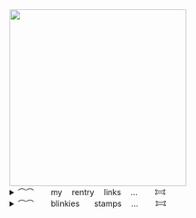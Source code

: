 <img width="310" src="https://lastfm.dedomil.workers.dev/fluorosulfonic?dark">
<details> 
  <summary>⌒⌒ ㅤㅤmy ㅤrentry ㅤlinks ㅤ... ㅤㅤ𐂯</summary>
  
[UMAMU5UME](https://rentry.co/UMAMU5UME)ㅤ[APOLOGlES](https://rentry.co/APOLOGlES)ㅤ[ALlENATION](https://rentry.co/ALlENATION)ㅤ[incoIdbIood](https://rentry.co/incoIdbIood)ㅤ[moldyrabbit](https://rentry.co/moldyrabbit)
</details>

<details> 
  <summary>⌒⌒ ㅤㅤblinkiesㅤㅤstamps ㅤ... ㅤㅤ𐂯</summary>
  <img width="99" height="56" alt="tumblr_pwf2wrx5vI1xbgu08o3_100" src="https://github.com/user-attachments/assets/e1087fd3-fb1a-4262-af79-b944a7738335" /><img width="101" height="57" alt="image" src="https://github.com/user-attachments/assets/eff8d573-8fcc-4b07-84fc-61a5ba6f0c80" /><img width="101" height="57" alt="image" src="https://github.com/user-attachments/assets/a75e2213-1e8f-4660-a1da-f52148785be3" /><img width="99" height="56" alt="image" src="https://github.com/user-attachments/assets/07523a31-4566-409d-b30a-88d9921faf3f" /><img width="99" height="56" alt="image" src="https://github.com/user-attachments/assets/239d7b33-0be1-4bbd-971f-9d691c9ba69f" /><img width="99" height="56" alt="image" src="https://github.com/user-attachments/assets/4d3cd6bf-bd1e-4175-849e-6727fb910356" /><img width="99" height="56" alt="image" src="https://github.com/user-attachments/assets/ab51866c-461d-4b81-a0fb-38fcb06c0452" /><img width="99" height="56" alt="image" src="https://github.com/user-attachments/assets/49aee1e6-010a-4e6f-91fa-ce8c8f156982" /><img width="99" height="56" alt="image" src="https://github.com/user-attachments/assets/e81c462d-13aa-4daa-8d28-a188848833fe" /><img width="99" height="56" alt="image" src="https://github.com/user-attachments/assets/7100300f-2d19-427a-9417-7512ae2f9dd0" /><img width="99" height="56" alt="image" src="https://github.com/user-attachments/assets/c6dd12e8-a882-485d-a0bd-81d389ec85d1" /><img width="100" height="56" alt="image" src="https://github.com/user-attachments/assets/cf7dbc14-9810-40c3-9e71-7a476f8006de" /><img width="99" height="56" alt="image" src="https://github.com/user-attachments/assets/b35de6b3-81cb-4d40-9d65-d86faf6417e5" /><img width="99" height="57" alt="image" src="https://github.com/user-attachments/assets/34b09ad5-03a9-4d8e-94dc-fa8f97ae216d" /><img width="99" height="56" alt="image" src="https://github.com/user-attachments/assets/158608ad-5fb9-4b5f-ad1e-4071126a5e02" /><img width="99" height="57" alt="image" src="https://github.com/user-attachments/assets/e4631ac5-6853-4563-a259-4b856ee2d7e2" /><img width="101" height="57" alt="image" src="https://github.com/user-attachments/assets/f2894a1b-ec78-4b90-8318-29e92358ecff" /><img width="99" height="56" alt="image" src="https://github.com/user-attachments/assets/5ae384e8-ef70-4ef3-8777-b655a1266fa4" /><img width="99" height="56" alt="image" src="https://github.com/user-attachments/assets/378bce78-a05e-4d32-9646-b676b6c84d7d" /><img width="99" height="56" alt="image" src="https://github.com/user-attachments/assets/90e41f82-048f-4a44-9d3f-305a5e6f29dc" /><img width="99" height="56" alt="image" src="https://github.com/user-attachments/assets/10e68ece-db26-4fb5-89cf-31f0463aae0b" /><img width="99" height="56" alt="image" src="https://github.com/user-attachments/assets/d7be843e-1b96-466e-8ff7-9d9a30f3921a" /><img width="99" height="56" alt="image" src="https://github.com/user-attachments/assets/97780640-9e2b-47c3-842f-7f7a7bacf00f" /><img width="99" height="56" alt="image" src="https://github.com/user-attachments/assets/7c3febcf-0329-4094-bf67-4f1d641ef3f8" /><img width="99" height="56" alt="image" src="https://github.com/user-attachments/assets/c0769185-7d76-4d6b-8941-c3d5e80f7937" /><img width="99" height="56" alt="image" src="https://github.com/user-attachments/assets/793c99bd-ef81-493d-b7dc-18f1d07b6d94" /><img width="99" height="56" alt="image" src="https://github.com/user-attachments/assets/76f9c6c3-b457-4fdb-84fc-6d38cbf2c2a0" /><img width="100" height="50" alt="image" src="https://github.com/user-attachments/assets/0d299119-9a45-4b7f-a9fb-d70ff1719bf3" /><img width="100" height="50" alt="image" src="https://github.com/user-attachments/assets/d206f10d-1259-4bf3-a2fd-32c8a3b3f06b" /><img width="97" height="57" alt="image" src="https://github.com/user-attachments/assets/58bdf289-e207-4187-afdc-9716020efa37" /><img width="97" height="57" alt="image" src="https://github.com/user-attachments/assets/b8460096-6255-48c8-bfd2-64b37c3f89a3" /><img width="97" height="57" alt="image" src="https://github.com/user-attachments/assets/679ba261-8636-4407-823d-4dce7d378f98" /><img width="99" height="56" alt="image" src="https://github.com/user-attachments/assets/cc570207-5e09-4383-b4ab-4554d3640270" /><img width="99" height="56" alt="image" src="https://github.com/user-attachments/assets/c6221561-5e1f-471a-8aa2-3ad0ccc9c63e" /><img width="99" height="56" alt="image" src="https://github.com/user-attachments/assets/69def00c-d173-450c-9d81-db36da656376" /><img width="99" height="56" alt="image" src="https://github.com/user-attachments/assets/0435d91c-3868-437b-97a5-061667286243" /><img width="99" height="56" alt="image" src="https://github.com/user-attachments/assets/8c7096cb-0fad-4a00-9f25-6f3ae2a7fea9" /><img width="97" height="57" alt="image" src="https://github.com/user-attachments/assets/85f77328-7eb9-4f04-abf0-b20aa34e460e" /><img width="99" height="56" alt="image" src="https://github.com/user-attachments/assets/4ab1e480-ac7b-4a7d-b4c1-e37c8d67b119" /><img width="99" height="56" alt="image" src="https://github.com/user-attachments/assets/adc88af0-5f65-4110-a620-4133aec55607" /><img width="100" height="50" alt="image" src="https://github.com/user-attachments/assets/05c5fbe9-33d2-41e0-9e09-23b3c397a9f9" /><img width="99" height="56" alt="image" src="https://github.com/user-attachments/assets/03433092-7a7a-47f0-b528-2746b2dada83" /><img width="99" height="55" alt="image" src="https://github.com/user-attachments/assets/81b95e02-72eb-4714-8e7d-45c391b4daf2" /><img width="99" height="56" alt="image" src="https://github.com/user-attachments/assets/9ce15372-5205-4150-99c7-1a109b993395" /><img width="99" height="56" alt="image" src="https://github.com/user-attachments/assets/6f7fef9d-82c5-4518-a746-9d42564b34f7" /><img width="98" height="56" alt="image" src="https://github.com/user-attachments/assets/e30a4fca-8a1b-4869-973e-2a22d0c66c6a" /><img width="99" height="56" alt="image" src="https://github.com/user-attachments/assets/de6d15ca-2e79-46ad-99cf-81e9a8e6d84e" /><img width="97" height="57" alt="image" src="https://github.com/user-attachments/assets/162b12d3-f895-4670-b81a-9801c1f316c4" /><img width="97" height="57" alt="image" src="https://github.com/user-attachments/assets/44dbd0e8-f901-440e-950a-6614abb50060" /><img width="97" height="57" alt="image" src="https://github.com/user-attachments/assets/52c266e6-8ee9-463f-b2df-f66b9decaf2b" /><img width="97" height="57" alt="image" src="https://github.com/user-attachments/assets/e0940fb0-832b-4b42-adcf-b42d6f05f7a2" /><img width="97" height="57" alt="image" src="https://github.com/user-attachments/assets/3739da7e-8f3d-418b-a4e4-7cceae48c267" /><img width="99" height="56" alt="image" src="https://github.com/user-attachments/assets/bc1d17a3-3cdb-4f3e-9bfd-547244a2d772" /><img width="99" height="56" alt="image" src="https://github.com/user-attachments/assets/d43177ac-e7ab-42ac-a7c1-c82bf44f862c" /><img width="99" height="56" alt="image" src="https://github.com/user-attachments/assets/ba05c136-06de-4d7f-b51a-d5038548f527" /><img width="99" height="56" alt="image" src="https://github.com/user-attachments/assets/69f51694-be3e-4824-b61c-af201e23311f" /><img width="99" height="56" alt="image" src="https://github.com/user-attachments/assets/b7c990fc-d025-4420-bf7b-bdb6915041ed" /><img width="99" height="56" alt="image" src="https://github.com/user-attachments/assets/9092532a-f03f-4513-a8be-3147f29ac06b" /><img width="99" height="57" alt="image" src="https://github.com/user-attachments/assets/9deb7ae6-6225-4f3e-952b-24783adf7d89" /><img width="99" height="56" alt="image" src="https://github.com/user-attachments/assets/7872267b-dd4a-449a-8c96-0d2fb55e5e98" /><img width="99" height="56" alt="image" src="https://github.com/user-attachments/assets/175d2322-532b-4b08-83a2-22737ba8e645" /><img width="99" height="55" alt="image" src="https://github.com/user-attachments/assets/48ad2f10-8c2a-4a25-afd6-4695922361a9" /><img width="99" height="56" alt="image" src="https://github.com/user-attachments/assets/43f80932-1555-4f50-bb65-3899c3fe63c1" /><img width="99" height="56" alt="image" src="https://github.com/user-attachments/assets/e958b995-ccb3-44eb-b872-f50b6da121f6" /><img width="99" height="56" alt="image" src="https://github.com/user-attachments/assets/30f6b503-b862-4919-b5de-36245b397830" /><img width="99" height="56" alt="image" src="https://github.com/user-attachments/assets/55190da1-a752-47ad-ae30-7aeeca2fe6c5" /><img width="99" height="56" alt="image" src="https://github.com/user-attachments/assets/ca1d7482-239e-4427-8f46-bae45ee38d73" /><img width="99" height="56" alt="image" src="https://github.com/user-attachments/assets/7bfbd84d-4eb2-4c41-9602-3fb39e327052" /><img width="99" height="56" alt="image" src="https://github.com/user-attachments/assets/f33fd994-8ad0-44d9-8561-7a91c69ba846" /><img width="99" height="56" alt="image" src="https://github.com/user-attachments/assets/4523fb98-5a34-4b94-8e91-75f1a088579f" /><img width="99" height="56" alt="image" src="https://github.com/user-attachments/assets/9fded36e-e4c8-457a-9dfe-cc6fc92888aa" /><img width="99" height="56" alt="image" src="https://github.com/user-attachments/assets/9baa319c-7396-42b9-9922-f9feee602151" /><img width="99" height="56" alt="image" src="https://github.com/user-attachments/assets/6c70814f-4b31-4589-9cfb-ffec2a1fbec7" /><img width="99" height="56" alt="image" src="https://github.com/user-attachments/assets/0247ef5a-5a5c-45b4-a88a-39e43bb68896" /><img width="99" height="56" alt="image" src="https://github.com/user-attachments/assets/b424a992-cee6-4571-b7e5-cf287ae030ae" /><img width="99" height="56" alt="image" src="https://github.com/user-attachments/assets/84ac710f-ccdb-4fa1-811a-94f022982cfb" /><img width="99" height="63" alt="image" src="https://github.com/user-attachments/assets/26c4c162-331b-445b-83ea-886a14c512d3" /><img width="99" height="56" alt="image" src="https://github.com/user-attachments/assets/f1ea89b4-db72-4683-856e-39c30d21af65" /><img width="99" height="56" alt="image" src="https://github.com/user-attachments/assets/d9429519-2ec4-4ded-9d30-3be651a6bd56" /><img width="99" height="56" alt="image" src="https://github.com/user-attachments/assets/28c8c994-9b92-4190-b0aa-f6e538d2a117" /><img width="99" height="56" alt="image" src="https://github.com/user-attachments/assets/f823fc92-267f-45b1-a253-969b60bfd77d" /><img width="99" height="57" alt="image" src="https://github.com/user-attachments/assets/1b3effa9-cd74-4e54-afa7-41ddf258ae1b" /><img width="99" height="56" alt="image" src="https://github.com/user-attachments/assets/e8fd795d-e056-492f-9cab-f54f33040798" /><img width="99" height="56" alt="image" src="https://github.com/user-attachments/assets/815a7c4d-5d6c-4c23-b305-aa832d439ee9" /><img width="99" height="56" alt="image" src="https://github.com/user-attachments/assets/4ffb2c0e-1232-4416-8a2e-a5b5183c4ac3" /><img width="99" height="56" alt="image" src="https://github.com/user-attachments/assets/28068c83-9be5-44ad-a558-59238e9d27c2" /><img width="99" height="56" alt="image" src="https://github.com/user-attachments/assets/52672293-ffb1-4853-9ddf-fedfef1ff5b3" /><img width="99" height="55" alt="image" src="https://github.com/user-attachments/assets/ec0a2716-5a3f-4fa8-a053-1b7dd8414a1d" /><img width="99" height="56" alt="image" src="https://github.com/user-attachments/assets/560754e3-abf9-4573-9231-d520abf11687" /><img width="97" height="57" alt="image" src="https://github.com/user-attachments/assets/07c00979-d253-450c-b777-e4e599093b36" /><img width="99" height="55" alt="image" src="https://github.com/user-attachments/assets/880f2d22-240f-479b-99e6-1f4d31e12bda" /><img width="99" height="56" alt="image" src="https://github.com/user-attachments/assets/7a32f29b-88fb-47d7-b31b-ce01bdb8b930" /><img width="99" height="56" alt="image" src="https://github.com/user-attachments/assets/b51b4bf2-fdd8-4982-8a4b-54a98db3e142" /><img width="99" height="56" alt="image" src="https://github.com/user-attachments/assets/6befc8da-c5f2-43f6-b2d3-27b0cd74e6c6" /><img width="99" height="55" alt="image" src="https://github.com/user-attachments/assets/bcbc20ee-e7c6-49f0-95f9-54b101f63106" /><img width="99" height="56" alt="image" src="https://github.com/user-attachments/assets/6587aa30-81a5-4cd9-aab3-d2222465c002" /><img alt="image" src="https://64.media.tumblr.com/a2a7bebcb00171873483457743b40037/79d8b316934d24c3-e7/s100x200/fad681e9e223de88b796831758a1c28e3596b789.pnj" /><img alt="image" src="https://64.media.tumblr.com/9ebeea7c0e208b959d15c6b324ed88f4/79d8b316934d24c3-68/s100x200/f05976f68142649baa15ab3689c08c32f5756c37.gifv" /><img alt="image" src="https://64.media.tumblr.com/8e9e74c2ccf96979d2cc3ba358633c0b/79d8b316934d24c3-58/s100x200/3176049c41978a4557feecf93b2c66e6d3a9f8df.gifv" /><img alt="image" src="https://64.media.tumblr.com/3fdc2ac90ba1de2df675344a81919b1b/6173a3cfef3c902a-09/s100x200/5744c96f25c048b351bc01aea24244223440df17.gifv" /><img width="99" height="57" alt="image" src="https://github.com/user-attachments/assets/2302cd6f-8cc8-4341-8a28-3d45d604af1c" /><img width="99" height="56" alt="image" src="https://github.com/user-attachments/assets/e5e69714-5639-47fe-93df-2243b2d1fcc5" /><img width="99" height="56" alt="image" src="https://github.com/user-attachments/assets/7b43329b-41d2-452e-8117-d66f1909c261" /><img width="99" height="56" alt="image" src="https://github.com/user-attachments/assets/d742e446-25d6-46fb-9442-7dd9b0b61b63" /><img width="100" height="56" alt="image" src="https://github.com/user-attachments/assets/4d2535f3-a2cc-48d0-9e3d-97aed15e09a4" /><img width="99" height="56" alt="image" src="https://github.com/user-attachments/assets/b09f9499-8fa2-498f-b3ea-de09a84f32db" /><img width="99" height="56" alt="image" src="https://github.com/user-attachments/assets/93f6d5ad-6e6b-4b64-9b20-d07aeb254a22" /><img width="99" height="56" alt="image" src="https://github.com/user-attachments/assets/98df5210-f1e4-44d0-9d58-03ce09f0b892" /><img width="99" height="56" alt="image" src="https://github.com/user-attachments/assets/54df825e-18fd-4882-bf62-9ce101c98f45" /><img width="99" height="56" alt="image" src="https://github.com/user-attachments/assets/a0ae206e-2024-4bc9-8239-6936b4b4ba1d" />

<img src="https://lh3.googleusercontent.com/pw/AL9nZEX7kdRLZN-QewO3C-FbIAjGtrm2CXBJMK23Ojuea45r5HiDjijpoiIf5IFO1-K1MMIlwV7888RCf8Ye0OD9t8X_LhDQ-eicAKfNbvkCx6B1C-ugKh1Q3FlI292KvUxLU0ab34z9nkdYW0u_5Xe_XRyL-Q=w150-h20-no"><img src="https://lh3.googleusercontent.com/pw/AL9nZEV5PuMf3NkdVWry701XFxAK3uLVQg2yl-2_fBwpMZ1IMmw-KGi97QLg3XIONEbBjFo4ntifmKPDXrM3EANUqKEpsns5TGR9RKUfFygMM5mr1a0YqnB8AY-PmFGqjEWTOu9xyrfXLKAOkB4b6SS7Eh3XXA=w146-h24-no"><img src="https://graphic.neocities.org/blinki2.gif"><img src="https://blinkies.neocities.org/b/display/0128-splatoon2.gif"><img src="https://blinkies.neocities.org/b/display/0110-yeah.gif"><img src="https://64.media.tumblr.com/e03df9e96fbd437a1f32b5e2aa08d776/71ca0d4442fc6162-72/s250x400/da229d04deb6dd44823ed6b255816feaef8687e0.gif"><img src="https://supplies.ju.mp/assets/images/gallery07/31e73ba5.gif?v=9163b103"><img src="https://images-wixmp-ed30a86b8c4ca887773594c2.wixmp.com/f/3d45c08b-4542-4268-bb70-2194b4ff5dac/dfvqr8p-0a2c8a12-22b8-4222-8bb8-460f32f03268.gif?token=eyJ0eXAiOiJKV1QiLCJhbGciOiJIUzI1NiJ9.eyJzdWIiOiJ1cm46YXBwOjdlMGQxODg5ODIyNjQzNzNhNWYwZDQxNWVhMGQyNmUwIiwiaXNzIjoidXJuOmFwcDo3ZTBkMTg4OTgyMjY0MzczYTVmMGQ0MTVlYTBkMjZlMCIsIm9iaiI6W1t7InBhdGgiOiJcL2ZcLzNkNDVjMDhiLTQ1NDItNDI2OC1iYjcwLTIxOTRiNGZmNWRhY1wvZGZ2cXI4cC0wYTJjOGExMi0yMmI4LTQyMjItOGJiOC00NjBmMzJmMDMyNjguZ2lmIn1dXSwiYXVkIjpbInVybjpzZXJ2aWNlOmZpbGUuZG93bmxvYWQiXX0.SdsYFh3XdSJqNGHOSPnegSjv8rY4RoDV128-5XklmL8"><img src="https://cinni.net/images/web/blinkies/trnsrits.gif"><img src="https://biscuit.crd.co/assets/images/gallery83/38fa11e0.gif?v=532faf5f"><img src="https://biscuit.crd.co/assets/images/gallery83/7b2ad748.gif?v=532faf5f"><img src="https://biscuit.crd.co/assets/images/gallery82/ec3e514c.gif?v=532faf5f"><img src="https://biscuit.crd.co/assets/images/gallery79/6021adc2.gif?v=532faf5f"><img src="https://biscuit.crd.co/assets/images/gallery78/356bb442.gif?v=532faf5f"><img src="https://adriansblinkiecollection.neocities.org/a3.gif"><img src="https://adriansblinkiecollection.neocities.org/e5.gif"><img src="https://adriansblinkiecollection.neocities.org/5.gif"><img src="https://adriansblinkiecollection.neocities.org/z16.gif"><img src="https://gifcity.carrd.co/assets/images/gallery14/c5afe2e3.gif?v=d7271437"><img src="https://gifcity.carrd.co/assets/images/gallery14/9abd604f.gif?v=d7271437"><img src="https://gifcity.carrd.co/assets/images/gallery14/cd1722a8.gif?v=d7271437"><img src="https://gifcity.carrd.co/assets/images/gallery14/bc435eab.gif?v=d7271437"><img src="https://gifcity.carrd.co/assets/images/gallery14/11bd9f95.gif?v=d7271437"><img src="https://gifcity.carrd.co/assets/images/gallery14/14cb1e9a.gif?v=d7271437"><img src="https://gifcity.carrd.co/assets/images/gallery14/0c1764a6.gif?v=d7271437"><img src="https://gifcity.carrd.co/assets/images/gallery14/324b998d.gif?v=d7271437"><img src="https://gifcity.carrd.co/assets/images/gallery14/e72c8840.gif?v=d7271437"><img src="https://gifcity.carrd.co/assets/images/gallery14/a9c10a11.gif?v=d7271437"><img src="https://gifcity.carrd.co/assets/images/gallery14/42a27d88.gif?v=d7271437"><img src="https://gifcity.carrd.co/assets/images/gallery14/8c036437.gif?v=d7271437"><img src="https://gifcity.carrd.co/assets/images/gallery14/7f83629d.gif?v=d7271437"><img src="https://gifcity.carrd.co/assets/images/gallery14/d8c367c0.gif?v=d7271437"><img src="https://gifcity.carrd.co/assets/images/gallery14/7de1ed7b.gif?v=d7271437"><img src="https://gifcity.carrd.co/assets/images/gallery14/0340e3b5.gif?v=d7271437"><img src="https://gifcity.carrd.co/assets/images/gallery14/62c9991d.gif?v=d7271437"><img src="https://gifcity.carrd.co/assets/images/gallery14/03444e44.gif?v=d7271437"><img src="https://gifcity.carrd.co/assets/images/gallery14/9c85097b.gif?v=d7271437"><img src="https://gifcity.carrd.co/assets/images/gallery16/5332a270.gif?v=d7271437"><img src="https://gifcity.carrd.co/assets/images/gallery17/efc9e5c8.gif?v=d7271437"><img src="https://gifcity.carrd.co/assets/images/gallery20/d9c6c78a.gif?v=d7271437"><img src="https://gifcity.carrd.co/assets/images/gallery21/2edf8f81.gif?v=d7271437"><img src="https://gifcity.carrd.co/assets/images/gallery21/282418b0.gif?v=d7271437"><img src="https://gifcity.carrd.co/assets/images/gallery21/826b9610.gif?v=d7271437"><img src="https://gifcity.carrd.co/assets/images/gallery22/5ef505d7.gif?v=d7271437"><img src="https://gifcity.carrd.co/assets/images/gallery22/91ed033c.gif?v=d7271437"><img src="https://gifcity.carrd.co/assets/images/gallery23/95fa12b0.gif?v=d7271437"><img src="https://gifcity.carrd.co/assets/images/gallery23/33a2d2f2.gif?v=d7271437"><img src="https://gifcity.carrd.co/assets/images/gallery24/21e47723.jpg?v=d7271437">

<img src="https://angely.neocities.org/collection/buttons/mikuapproved.gif"><img src="https://supplies.ju.mp/assets/images/gallery14/562061ba.png?v=9163b103"><img src="https://dokode.moe/media/88x31deco/paws.png"><img src="https://adriansblinkiecollection.neocities.org/buttons/a34.gif"><img src="https://adriansblinkiecollection.neocities.org/buttons/c1.gif"><img src="https://adriansblinkiecollection.neocities.org/buttons/d4.gif"><img src="https://adriansblinkiecollection.neocities.org/buttons/f13.gif"><img src="https://i.imgur.com/EvAZO02.gif"><img src="https://dokode.moe/media/88x31deco/webdesign.png"><img src="https://shishka.neocities.org/nofollow/img/button-no-follow-fr0zen-t0ast.gif"><img src="https://adriansblinkiecollection.neocities.org/buttons/a42.png">

<img src="https://i.postimg.cc/pdcZ37KR/bitten.gif"><img src="https://i.postimg.cc/wvtVzVkJ/dead.gif"><img src="https://i.postimg.cc/NMWxjHNn/lovesick.webp"><img src="https://i.postimg.cc/KcPTMw4j/blooodthirsty.gif"><img src="https://i.postimg.cc/zBnyTHz6/my-husband-my-love.gif"><img src="https://i.postimg.cc/3NYd1rWR/deranged-angel.gif"><img src="https://i.postimg.cc/Kj0v5ndq/loved.gif"><img src="https://i.postimg.cc/WbqQ8mLd/blood.gif"><img src="https://i.postimg.cc/N0BSQWyX/sweetie.gif"><img src="https://i.postimg.cc/xd578tH4/villanious.gif"><img src="https://i.postimg.cc/xCdZzM3T/undead.gif"><img src="https://i.postimg.cc/0QHBdjVG/gladiator.gif"><img src="https://i.postimg.cc/6qkbgSJy/brat.gif"><img src="https://i.postimg.cc/44jJXxXh/snappy.gif"><img src="https://i.postimg.cc/RZL911Kc/in-love.gif"><img src="https://i.postimg.cc/VkmPNSp5/kissed.gif"><img src="https://i.postimg.cc/N0C3bdMr/meow.gif"><img src="https://i.postimg.cc/C5k9hY4j/candy.gif"><img src="https://i.postimg.cc/wBMPtDVx/lover.gif"><img src="https://i.postimg.cc/nr2YYPFy/doll.gif"><img src="https://i.postimg.cc/x1cyM5WZ/darling.gif"><img src="https://i.postimg.cc/tJqFTN32/love-me.gif"><img src="https://i.postimg.cc/zfYbvk5K/teen.gif"><img src="https://i.postimg.cc/J00tv6cV/kitty.gif"><img src="https://i.postimg.cc/vTKDsr31/rawr.gif"><img src="https://i.postimg.cc/prFTFJZn/angel.gif"><img src="https://i.postimg.cc/XNmQFK3N/gamer.gif"><img src="https://i.postimg.cc/rpZSTcwy/loved.gif"><img src="https://i.postimg.cc/PJjNsFYr/angel.gif"><img src="https://i.postimg.cc/DZ1F3rr2/1337.gif"><img src="https://i.postimg.cc/2S1sfdYP/crazy.gif"><img src="https://i.postimg.cc/xTC7KGXc/honey.gif"><img src="https://i.postimg.cc/RF4pqwrC/no.1.gif"><img src="https://i.postimg.cc/jjK4hKMZ/best_friend.gif"><img src="https://i.postimg.cc/5NgzMvgq/fan.gif"><img src="https://i.postimg.cc/G3NP5vMB/dedicated.gif"><img src="https://i.postimg.cc/G2tYMpGJ/married.gif"><img src="https://i.postimg.cc/TwsbBXc8/dangerous.gif"><img src="https://i.postimg.cc/FF2WLtXn/fool.gif"><img src="https://i.postimg.cc/q7MjT42g/dream.gif"><img src="https://i.postimg.cc/dQTnvWZR/leo.gif"><img src="https://i.postimg.cc/HsDzLQbq/adhd.gif"><img src="https://i.postimg.cc/MKVTFq5y/muse.gif"><img src="https://i.postimg.cc/K85Ymfdj/noob.gif"><img src="https://i.postimg.cc/QMxdC53b/fed_up.gif"><img src="https://i.postimg.cc/DzjyXZfK/addictive.gif"><img src="https://i.postimg.cc/pr824Jf2/jealous.gif"><img src="https://i.postimg.cc/gkFcR1pr/hazardous.gif"><img src="https://i.postimg.cc/GhCr9YPy/rawr.gif"><img src="https://i.postimg.cc/x1sSs4wv/poison.gif"><img src="https://i.postimg.cc/W3ZL1bh8/prodigy.gif"><img src="https://i.postimg.cc/JzzfBQsG/toxic.gif"><img src="https://i.postimg.cc/kgYkNtSw/unique.gif"><img src="https://i.postimg.cc/SKXHgN74/missed.gif"><img src="https://i.postimg.cc/2yYJjdpj/fresh.gif"><img src="https://i.postimg.cc/8zcYCPYv/owned.gif"><img src="https://i.postimg.cc/sXY6LBMk/nerd.gif"><img src="https://i.postimg.cc/x1Xs2pky/saint.gif"><img src="https://i.postimg.cc/0yhV2GDg/archangel.gif"><img src="https://i.postimg.cc/gJW43YgN/puppy.gif"><img src="https://files.catbox.moe/ijctq3.gif"><img src="https://files.catbox.moe/3w3aho.gif"><img src="https://files.catbox.moe/gcu6f5.gif">
